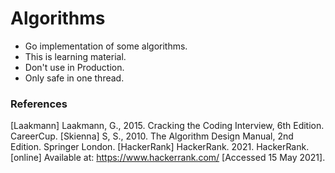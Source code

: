 # Algorithms
- Go implementation of some algorithms.
- This is learning material.
- Don't use in Production.
- Only safe in one thread.

### References
[Laakmann] Laakmann, G., 2015. Cracking the Coding Interview, 6th Edition. CareerCup.
[Skienna] S, S., 2010. The Algorithm Design Manual, 2nd Edition. Springer London.
[HackerRank] HackerRank. 2021. HackerRank. [online] Available at: <https://www.hackerrank.com/> [Accessed 15 May 2021].
